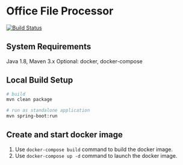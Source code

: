 # Office File Processor

[![Build Status](https://travis-ci.org/ArqiSoft/office-file-processor-service.svg?branch=master)](https://travis-ci.org/ArqiSoft/office-file-processor-service)

## System Requirements

Java 1.8, Maven 3.x
Optional: docker, docker-compose

## Local Build Setup

```bash
# build
mvn clean package

# run as standalone application
mvn spring-boot:run
```

## Create and start docker image

1. Use `docker-compose build` command to build the docker image.
2. Use `docker-compose up -d` command to launch the docker image.
